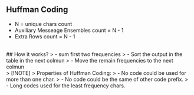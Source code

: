 ## Huffman Coding
-   N = unique chars count
-   Auxiliary Messeage Ensembles count = N - 1
-   Extra Rows count = N - 1
<br/>
## How it works?
> - sum first two frequencies
> - Sort the output in the table in the next colmun
> - Move the remain frequencies to the next colmun
<br/>
> [!NOTE]
> Properties of Huffman Coding:
> - No code could be used for more than one char.
> - No code could be the same of other code prefix.
> - Long codes used for the least frequency chars.

